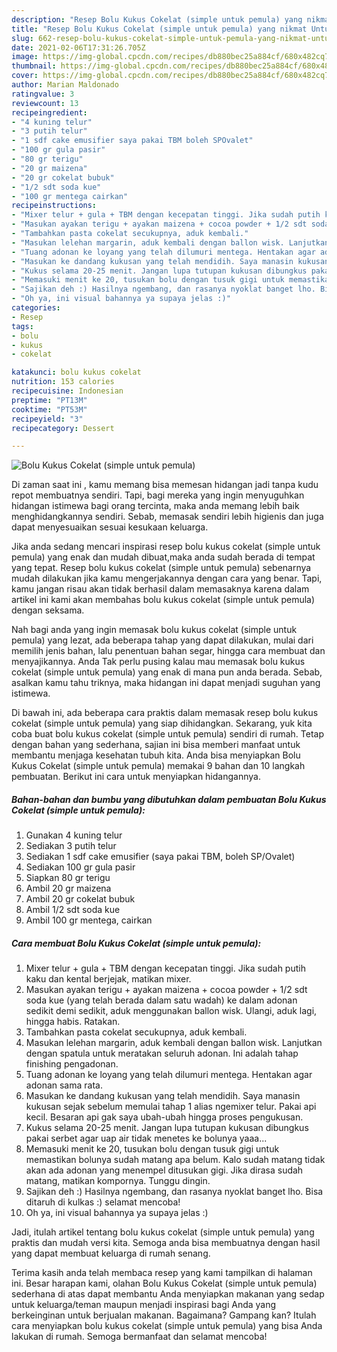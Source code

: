 ```yaml
---
description: "Resep Bolu Kukus Cokelat (simple untuk pemula) yang nikmat Untuk Jualan"
title: "Resep Bolu Kukus Cokelat (simple untuk pemula) yang nikmat Untuk Jualan"
slug: 662-resep-bolu-kukus-cokelat-simple-untuk-pemula-yang-nikmat-untuk-jualan
date: 2021-02-06T17:31:26.705Z
image: https://img-global.cpcdn.com/recipes/db880bec25a884cf/680x482cq70/bolu-kukus-cokelat-simple-untuk-pemula-foto-resep-utama.jpg
thumbnail: https://img-global.cpcdn.com/recipes/db880bec25a884cf/680x482cq70/bolu-kukus-cokelat-simple-untuk-pemula-foto-resep-utama.jpg
cover: https://img-global.cpcdn.com/recipes/db880bec25a884cf/680x482cq70/bolu-kukus-cokelat-simple-untuk-pemula-foto-resep-utama.jpg
author: Marian Maldonado
ratingvalue: 3
reviewcount: 13
recipeingredient:
- "4 kuning telur"
- "3 putih telur"
- "1 sdf cake emusifier saya pakai TBM boleh SPOvalet"
- "100 gr gula pasir"
- "80 gr terigu"
- "20 gr maizena"
- "20 gr cokelat bubuk"
- "1/2 sdt soda kue"
- "100 gr mentega cairkan"
recipeinstructions:
- "Mixer telur + gula + TBM dengan kecepatan tinggi. Jika sudah putih kaku dan kental berjejak, matikan mixer."
- "Masukan ayakan terigu + ayakan maizena + cocoa powder + 1/2 sdt soda kue (yang telah berada dalam satu wadah) ke dalam adonan sedikit demi sedikit, aduk menggunakan ballon wisk. Ulangi, aduk lagi, hingga habis. Ratakan."
- "Tambahkan pasta cokelat secukupnya, aduk kembali."
- "Masukan lelehan margarin, aduk kembali dengan ballon wisk. Lanjutkan dengan spatula untuk meratakan seluruh adonan. Ini adalah tahap finishing pengadonan."
- "Tuang adonan ke loyang yang telah dilumuri mentega. Hentakan agar adonan sama rata."
- "Masukan ke dandang kukusan yang telah mendidih. Saya manasin kukusan sejak sebelum memulai tahap 1 alias ngemixer telur. Pakai api kecil. Besaran api gak saya ubah-ubah hingga proses pengukusan."
- "Kukus selama 20-25 menit. Jangan lupa tutupan kukusan dibungkus pakai serbet agar uap air tidak menetes ke bolunya yaaa..."
- "Memasuki menit ke 20, tusukan bolu dengan tusuk gigi untuk memastikan bolunya sudah matang apa belum. Kalo sudah matang tidak akan ada adonan yang menempel ditusukan gigi. Jika dirasa sudah matang, matikan kompornya. Tunggu dingin."
- "Sajikan deh :) Hasilnya ngembang, dan rasanya nyoklat banget lho. Bisa ditaruh di kulkas :) selamat mencoba!"
- "Oh ya, ini visual bahannya ya supaya jelas :)"
categories:
- Resep
tags:
- bolu
- kukus
- cokelat

katakunci: bolu kukus cokelat 
nutrition: 153 calories
recipecuisine: Indonesian
preptime: "PT13M"
cooktime: "PT53M"
recipeyield: "3"
recipecategory: Dessert

---
```



![Bolu Kukus Cokelat (simple untuk pemula)](https://img-global.cpcdn.com/recipes/db880bec25a884cf/680x482cq70/bolu-kukus-cokelat-simple-untuk-pemula-foto-resep-utama.jpg)

Di zaman  saat ini , kamu memang bisa memesan hidangan jadi tanpa kudu repot membuatnya sendiri. Tapi, bagi mereka yang ingin menyuguhkan hidangan istimewa bagi orang tercinta, maka anda memang lebih baik menghidangkannya sendiri. Sebab, memasak sendiri lebih higienis dan juga dapat menyesuaikan sesuai kesukaan keluarga.

Jika anda sedang mencari inspirasi resep bolu kukus cokelat (simple untuk pemula) yang enak dan mudah dibuat,maka anda sudah berada di tempat yang tepat. Resep bolu kukus cokelat (simple untuk pemula)  sebenarnya mudah dilakukan jika kamu mengerjakannya dengan cara yang benar. Tapi, kamu jangan risau akan tidak berhasil dalam memasaknya 
karena dalam artikel ini kami akan membahas bolu kukus cokelat (simple untuk pemula) dengan seksama.  



Nah bagi anda yang ingin memasak bolu kukus cokelat (simple untuk pemula) yang lezat, ada beberapa tahap yang dapat dilakukan, mulai dari memilih jenis bahan, lalu penentuan bahan segar, hingga cara membuat dan menyajikannya. Anda Tak perlu pusing kalau mau memasak bolu kukus cokelat (simple untuk pemula) yang enak di mana pun anda berada. Sebab, asalkan kamu  tahu triknya, maka hidangan ini dapat menjadi suguhan yang istimewa.

Di bawah ini, ada beberapa cara praktis  dalam memasak resep bolu kukus cokelat (simple untuk pemula) yang siap dihidangkan. Sekarang, yuk kita coba buat bolu kukus cokelat (simple untuk pemula) sendiri di rumah. Tetap dengan bahan yang sederhana, sajian ini bisa memberi manfaat untuk membantu menjaga kesehatan tubuh kita. Anda bisa menyiapkan Bolu Kukus Cokelat (simple untuk pemula) memakai 9 bahan dan 10 langkah pembuatan. Berikut ini cara untuk menyiapkan hidangannya.

<!--inarticleads1-->

##### Bahan-bahan dan bumbu yang dibutuhkan dalam pembuatan Bolu Kukus Cokelat (simple untuk pemula):

1. Gunakan 4 kuning telur
1. Sediakan 3 putih telur
1. Sediakan 1 sdf cake emusifier (saya pakai TBM, boleh SP/Ovalet)
1. Sediakan 100 gr gula pasir
1. Siapkan 80 gr terigu
1. Ambil 20 gr maizena
1. Ambil 20 gr cokelat bubuk
1. Ambil 1/2 sdt soda kue
1. Ambil 100 gr mentega, cairkan




<!--inarticleads2-->

##### Cara membuat Bolu Kukus Cokelat (simple untuk pemula):

1. Mixer telur + gula + TBM dengan kecepatan tinggi. Jika sudah putih kaku dan kental berjejak, matikan mixer.
1. Masukan ayakan terigu + ayakan maizena + cocoa powder + 1/2 sdt soda kue (yang telah berada dalam satu wadah) ke dalam adonan sedikit demi sedikit, aduk menggunakan ballon wisk. Ulangi, aduk lagi, hingga habis. Ratakan.
1. Tambahkan pasta cokelat secukupnya, aduk kembali.
1. Masukan lelehan margarin, aduk kembali dengan ballon wisk. Lanjutkan dengan spatula untuk meratakan seluruh adonan. Ini adalah tahap finishing pengadonan.
1. Tuang adonan ke loyang yang telah dilumuri mentega. Hentakan agar adonan sama rata.
1. Masukan ke dandang kukusan yang telah mendidih. Saya manasin kukusan sejak sebelum memulai tahap 1 alias ngemixer telur. Pakai api kecil. Besaran api gak saya ubah-ubah hingga proses pengukusan.
1. Kukus selama 20-25 menit. Jangan lupa tutupan kukusan dibungkus pakai serbet agar uap air tidak menetes ke bolunya yaaa...
1. Memasuki menit ke 20, tusukan bolu dengan tusuk gigi untuk memastikan bolunya sudah matang apa belum. Kalo sudah matang tidak akan ada adonan yang menempel ditusukan gigi. Jika dirasa sudah matang, matikan kompornya. Tunggu dingin.
1. Sajikan deh :) Hasilnya ngembang, dan rasanya nyoklat banget lho. Bisa ditaruh di kulkas :) selamat mencoba!
1. Oh ya, ini visual bahannya ya supaya jelas :)




Jadi, itulah artikel tentang  bolu kukus cokelat (simple untuk pemula)  yang praktis dan mudah versi kita. Semoga anda bisa membuatnya dengan hasil yang dapat membuat keluarga di rumah senang. 

Terima kasih anda telah membaca resep yang kami tampilkan di halaman ini. Besar harapan kami, olahan  Bolu Kukus Cokelat (simple untuk pemula) sederhana di atas dapat membantu Anda menyiapkan makanan yang sedap untuk keluarga/teman maupun menjadi inspirasi bagi Anda yang berkeinginan untuk berjualan makanan. Bagaimana? Gampang kan? Itulah cara menyiapkan bolu kukus cokelat (simple untuk pemula) yang bisa Anda lakukan di rumah. Semoga bermanfaat dan selamat mencoba!

